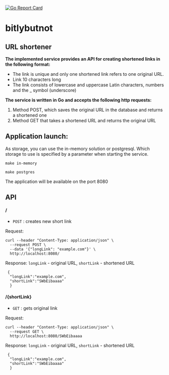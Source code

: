 [![Go Report Card](https://goreportcard.com/badge/github.com/ineverbee/bitlybutnot)](https://goreportcard.com/report/github.com/ineverbee/bitlybutnot)
# bitlybutnot

## URL shortener

**The implemented service provides an API for creating shortened links in the following format:**
- The link is unique and only one shortened link refers to one original URL.
- Link 10 characters long
- The link consists of lowercase and uppercase Latin characters, numbers and the _ symbol (underscore)

**The service is written in Go and accepts the following http requests:**
1. Method POST, which saves the original URL in the database and returns a shortened one
2. Method GET that takes a shortened URL and returns the original URL

## Application launch:

As storage, you can use the in-memory solution or postgresql. Which storage to use is specified by a parameter when starting the service.
```
make in-memory
```

```
make postgres
```
The application will be available on the port 8080

## API

#### /
* `POST` : creates new short link

Request:
```
curl --header "Content-Type: application/json" \
  --request POST \
  --data '{"longLink": "example.com"}' \
  http://localhost:8080/
```
Response: `longLink` - original URL, `shortLink` - shortened URL
```
 {
  "longLink":"example.com",
  "shortLink":"SWbEibaaaa"
  }
```

#### /{shortLink}
* `GET` : gets original link

Request:
```
curl --header "Content-Type: application/json" \
  --request GET \
  http://localhost:8080/SWbEibaaaa
```
Response: `longLink` - original URL, `shortLink` - shortened URL
```
 {
  "longLink":"example.com",
  "shortLink":"SWbEibaaaa"
  }
```
